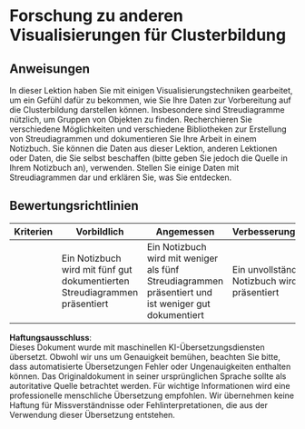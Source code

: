 # Forschung zu anderen Visualisierungen für Clusterbildung

## Anweisungen

In dieser Lektion haben Sie mit einigen Visualisierungstechniken gearbeitet, um ein Gefühl dafür zu bekommen, wie Sie Ihre Daten zur Vorbereitung auf die Clusterbildung darstellen können. Insbesondere sind Streudiagramme nützlich, um Gruppen von Objekten zu finden. Recherchieren Sie verschiedene Möglichkeiten und verschiedene Bibliotheken zur Erstellung von Streudiagrammen und dokumentieren Sie Ihre Arbeit in einem Notizbuch. Sie können die Daten aus dieser Lektion, anderen Lektionen oder Daten, die Sie selbst beschaffen (bitte geben Sie jedoch die Quelle in Ihrem Notizbuch an), verwenden. Stellen Sie einige Daten mit Streudiagrammen dar und erklären Sie, was Sie entdecken.

## Bewertungsrichtlinien

| Kriterien | Vorbildlich                                                  | Angemessen                                                                                | Verbesserungsbedarf                 |
| --------- | ----------------------------------------------------------- | ---------------------------------------------------------------------------------------- | ----------------------------------- |
|           | Ein Notizbuch wird mit fünf gut dokumentierten Streudiagrammen präsentiert | Ein Notizbuch wird mit weniger als fünf Streudiagrammen präsentiert und ist weniger gut dokumentiert | Ein unvollständiges Notizbuch wird präsentiert |

**Haftungsausschluss**:  
Dieses Dokument wurde mit maschinellen KI-Übersetzungsdiensten übersetzt. Obwohl wir uns um Genauigkeit bemühen, beachten Sie bitte, dass automatisierte Übersetzungen Fehler oder Ungenauigkeiten enthalten können. Das Originaldokument in seiner ursprünglichen Sprache sollte als autoritative Quelle betrachtet werden. Für wichtige Informationen wird eine professionelle menschliche Übersetzung empfohlen. Wir übernehmen keine Haftung für Missverständnisse oder Fehlinterpretationen, die aus der Verwendung dieser Übersetzung entstehen.